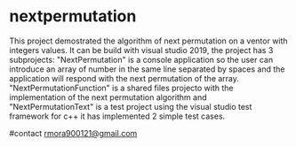 # nextpermutation
This project demostrated the algorithm of next permutation on a ventor with integers values. It can be build with visual studio 2019,
the project has 3 subprojects: "NextPermutation" is a console application so the user can introduce an array of number in the same line
separated by spaces and the application will respond with the next permutation of the array. "NextPermutationFunction" is a shared files
projecto with the implementation of the next permutation algorithm and "NextPermutationText" is a test project using the visual studio 
test framework for c++ it has implemented 2 simple test cases.

#contact
rmora900121@gmail.com